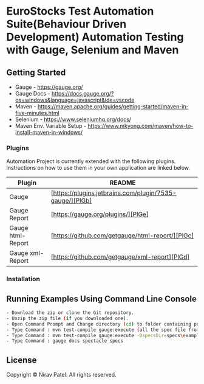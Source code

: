 # EuroStocks Test Automation Suite(Behaviour Driven Development) Automation Testing with Gauge, Selenium and Maven 

## Getting Started
- Gauge - https://gauge.org/
- Gauge Docs - https://docs.gauge.org/?os=windows&language=javascript&ide=vscode
- Maven - https://maven.apache.org/guides/getting-started/maven-in-five-minutes.html
- Selenium - https://www.seleniumhq.org/docs/
- Maven Env. Variable Setup - https://www.mkyong.com/maven/how-to-install-maven-in-windows/

### Plugins

Automation Project is currently extended with the following plugins. Instructions on how to use them in your own application are linked below.

| Plugin 			| README |
| ------ 			| ------ |
|Gauge  			| [https://plugins.jetbrains.com/plugin/7535-gauge/][PlGb] 	|
|Gauge Report	    | [https://gauge.org/plugins/][PlGe]   			|
|Gauge html-Report	| [https://github.com/getgauge/html-report/][PlGc]			|
|Gauge xml-Report	| [https://github.com/getgauge/xml-report][PlGd]			|

### Installation

## Running Examples Using Command Line Console
```sh
- Download the zip or clone the Git repository.
- Unzip the zip file (if you downloaded one).
- Open Command Prompt and Change directory (cd) to folder containing pom.xml
- Type Command : mvn test-compile gauge:execute (all the spec file from specs folder)
- Type Command : mvn test-compile gauge:execute -DspecsDir=specs\example.spec (used to specific spec file)
- Type Command : gauge docs spectacle specs
```

License
----
Copyright &copy; Nirav Patel. All rights reserved.

   [PlGb]: <https://plugins.jetbrains.com/plugin/7535-gauge/>
   [PlGc]: <https://github.com/getgauge/html-report/>
   [PlGd]: <https://github.com/getgauge/xml-report/>
   [PlGe]: <https://gauge.org/plugins/>
   
